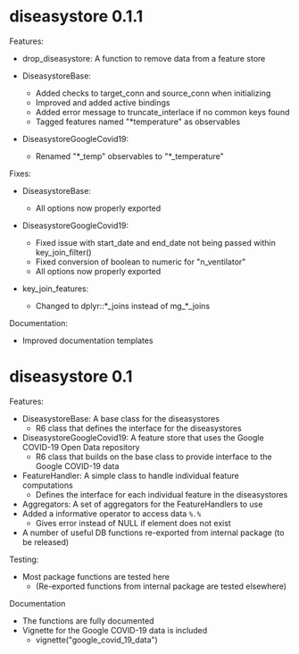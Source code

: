 # diseasystore 0.1.1

Features:
* drop_diseasystore: A function to remove data from a feature store

* DiseasystoreBase:
  * Added checks to target_conn and source_conn when initializing
  * Improved and added active bindings
  * Added error message to truncate_interlace if no common keys found
  * Tagged features named "\*temperature" as observables

* DiseasystoreGoogleCovid19:
  * Renamed "\*_temp" observables to "\*_temperature"

Fixes:
* DiseasystoreBase:
  * All options now properly exported

* DiseasystoreGoogleCovid19:
  * Fixed issue with start_date and end_date not being passed within key_join_filter()
  * Fixed conversion of boolean to numeric for "n_ventilator"
  * All options now properly exported

* key_join_features:
  * Changed to dplyr::\*\_joins instead of mg_\*_joins

Documentation:
* Improved documentation templates


# diseasystore 0.1

Features:
* DiseasystoreBase: A base class for the diseasystores
  * R6 class that defines the interface for the diseasystores
* DiseasystoreGoogleCovid19: A feature store that uses the Google COVID-19 Open Data repository
  * R6 class that builds on the base class to provide interface to the Google COVID-19 data
* FeatureHandler: A simple class to handle individual feature computations
  * Defines the interface for each individual feature in the diseasystores
* Aggregators: A set of aggregators for the FeatureHandlers to use
* Added a informative operator to access data `%.%`
  * Gives error instead of NULL if element does not exist
* A number of useful DB functions re-exported from internal package (to be released)

Testing:
* Most package functions are tested here
  * (Re-exported functions from internal package are tested elsewhere)

Documentation
* The functions are fully documented
* Vignette for the Google COVID-19 data is included
  * vignette("google_covid_19_data")
